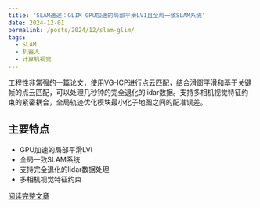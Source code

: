 ```yaml
---
title: 'SLAM速递：GLIM GPU加速的局部平滑LVI且全局一致SLAM系统'
date: 2024-12-01
permalink: /posts/2024/12/slam-glim/
tags:
  - SLAM
  - 机器人
  - 计算机视觉
---
```


工程性非常强的一篇论文，使用VG-ICP进行点云匹配，结合滑窗平滑和基于关键帧的点云匹配，可以处理几秒钟的完全退化的lidar数据。支持多相机视觉特征约束的紧密耦合，全局轨迹优化模块最小化子地图之间的配准误差。

## 主要特点

- GPU加速的局部平滑LVI
- 全局一致SLAM系统
- 支持完全退化的lidar数据处理
- 多相机视觉特征约束

[阅读完整文章](https://zhuanlan.zhihu.com/p/1912482428099986676)